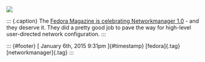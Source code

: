 ![](../media/107339197990.png%20)

::: {.caption}
The [Fedora Magazine is celebrating Networkmanager
1.0](http://fedoramagazine.org/networkmanager-1-0-released/) - and they
deserve it. They did a pretty good job to pave the way for high-level
user-directed network configuration.
:::

::: {#footer}
[ January 6th, 2015 9:31pm ]{#timestamp} [fedora]{.tag}
[networkmanager]{.tag}
:::
